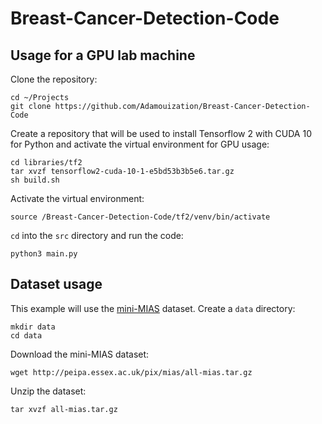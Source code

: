 # Breast-Cancer-Detection-Code

## Usage for a GPU lab machine

Clone the repository:

```
cd ~/Projects
git clone https://github.com/Adamouization/Breast-Cancer-Detection-Code
```

Create a repository that will be used to install Tensorflow 2 with CUDA 10 for Python and activate the virtual environment for GPU usage:

```
cd libraries/tf2
tar xvzf tensorflow2-cuda-10-1-e5bd53b3b5e6.tar.gz
sh build.sh
```

Activate the virtual environment:

```
source /Breast-Cancer-Detection-Code/tf2/venv/bin/activate
```

`cd` into the `src` directory and run the code:

```
python3 main.py
```

## Dataset usage

This example will use the [mini-MIAS](http://peipa.essex.ac.uk/info/mias.html) dataset. Create a `data` directory:

```
mkdir data
cd data
```

Download the mini-MIAS dataset: 

```
wget http://peipa.essex.ac.uk/pix/mias/all-mias.tar.gz
```

Unzip the dataset:

```
tar xvzf all-mias.tar.gz
```

